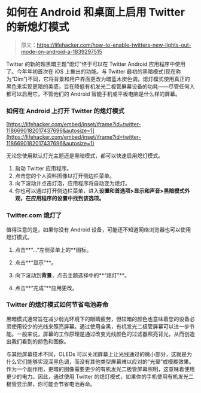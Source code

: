 # 如何在 Android 和桌面上启用 Twitter 的新熄灯模式

> 原文：<https://lifehacker.com/how-to-enable-twitters-new-lights-out-mode-on-android-a-1839297515>

Twitter 的新的超黑暗主题“熄灯”终于可以在 Twitter Android 应用程序中使用了。今年年初首次在 iOS 上推出的功能。与 Twitter 最初的黑暗模式(现在称为“Dim”)不同，它将背景和用户界面更改为暗蓝木炭色调，熄灯模式使用真正的黑色来实现更暗的美感，旨在降低有机发光二极管屏幕设备的功耗——尽管任何人都可以启用它，不管他们的 Android 智能手机或平板电脑是什么样的屏幕。



### 如何在 Android 上打开 Twitter 的熄灯模式

 [https://lifehacker.com/embed/inset/iframe?id=twitter-1186690182017437696&autosize=1](https://lifehacker.com/embed/inset/iframe?id=twitter-1186690182017437696&autosize=1) 

无论您使用默认灯光主题还是黑暗模式，都可以快速启用熄灯模式。

1.  启动 Twitter 应用程序。
2.  点击您的个人资料图像以打开侧边栏菜单。
3.  向下滚动并点击灯泡，应用程序将自动变为熄灯。
4.  你也可以通过打开侧边栏菜单，进入**设置和首选项>显示和声音>黑暗模式外观，在应用程序的设置中找到该选项。**

### Twitter.com 熄灯了

值得注意的是，如果你没有 Android 设备，可能还不知道网络浏览器也可以使用熄灯模式。

1.  点击**“…”左侧菜单上的**图标。

2.  点击**“显示”**。
3.  向下滚动到**背景**，点击主题选择中的**“熄灯”**。
4.  点击**“完成”**应用更改。

### Twitter 的熄灯模式如何节省电池寿命

黑暗模式通常旨在减少弱光环境下的眼睛疲劳，但较暗的颜色也意味着您的设备必须使用较少的光线来照亮屏幕。通过使用全黑，有机发光二极管屏幕可以进一步节能。一般来说，屏幕的工作原理是通过改变光线颜色的过滤器照亮背光，从而创造出我们看到的颜色和图像。

与其他屏幕技术不同，OLEDs 可以关闭屏幕上让光线通过的微小部分，这就是为什么它们能够实现深黑色调，而没有其他类型屏幕难以应对的“光晕”或模糊效果。作为一个副作用，更暗的图像需要更少的有机发光二极管屏幕照明，这意味着使用更少的电力。因此，通过使用 Twitter 的熄灯模式，如果你的手机使用有机发光二极管显示屏，你可能会节省电池寿命。
